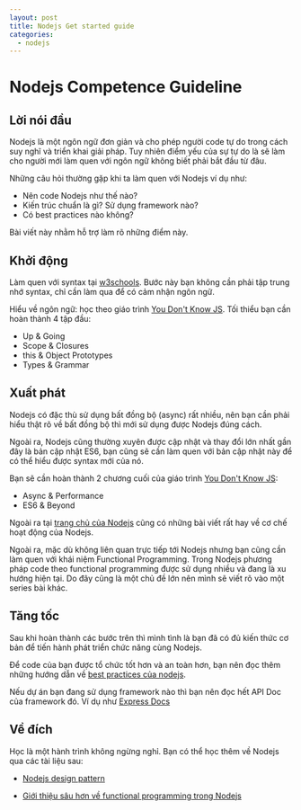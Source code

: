 ```yaml
---
layout: post
title: Nodejs Get started guide
categories:
  - nodejs
---
```


# Nodejs Competence Guideline

## Lời nói đầu

Nodejs là một ngôn ngữ đơn giản và cho phép người code tự do trong cách suy nghĩ và triển khai giải pháp.
Tuy nhiên điểm yếu của sự tự do là sẽ làm cho người mới làm quen với ngôn ngữ không biết phải bắt đầu từ đâu.

Những câu hỏi thường gặp khi ta làm quen với Nodejs ví dụ như:

- Nên code Nodejs như thế nào?
- Kiến trúc chuẩn là gì? Sử dụng framework nào?
- Có best practices nào không?

Bài viết này nhằm hỗ trợ làm rõ những điểm này.

## Khởi động

Làm quen với syntax tại [w3schools](https://www.w3schools.com/). Bước này bạn không cần phải tập trung nhớ syntax, chỉ cần làm qua để có cảm nhận ngôn ngữ.

Hiểu về ngôn ngữ: học theo giáo trình [You Don't Know JS](https://github.com/getify/You-Dont-Know-JS). Tối thiểu bạn cần hoàn thành 4 tập đầu:

- Up & Going
- Scope & Closures
- this & Object Prototypes
- Types & Grammar

## Xuất phát

Nodejs có đặc thù sử dụng bất đồng bộ (async) rất nhiều, nên bạn cần phải hiểu thật rõ về bất đồng bộ thì mới sử dụng được Nodejs đúng cách.

Ngoài ra, Nodejs cũng thường xuyên được cập nhật và thay đổi lớn nhất gần đây là bản cập nhật ES6, bạn cũng sẽ cần làm quen với bản cập nhật này để có thể hiểu được syntax mới của nó.

Bạn sẽ cần hoàn thành 2 chương cuối của giáo trình [You Don't Know JS](https://github.com/getify/You-Dont-Know-JS):

- Async & Performance
- ES6 & Beyond

Ngoài ra tại [trang chủ của Nodejs](https://nodejs.org/en/docs/guides/) cũng có những bài viết rất hay về cơ chế hoạt động của Nodejs.

Ngoài ra, mặc dù không liên quan trực tiếp tới Nodejs nhưng bạn cũng cần làm quen với khái niệm Functional Programming. Trong Nodejs phương pháp code theo functional programming được sử dụng nhiều và đang là xu hướng hiện tại.
Do đây cũng là một chủ đề lớn nên mình sẽ viết rõ vào một series bài khác.

## Tăng tốc

Sau khi hoàn thành các bước trên thì mình tình là bạn đã có đủ kiến thức cơ bản để tiến hành phát triển chức năng cùng Nodejs.

Để code của bạn được tổ chức tốt hơn và an toàn hơn, bạn nên đọc thêm những hướng dẫn về [best practices của nodejs](https://github.com/i0natan/nodebestpractices).

Nếu dự án bạn đang sử dụng framework nào thì bạn nên đọc hết API Doc của framework đó. Ví dụ như [Express Docs](https://expressjs.com/en/api.html)

## Về đích

Học là một hành trình không ngừng nghỉ. Bạn có thể học thêm về Nodejs qua các tài liệu sau:

- [Nodejs design pattern](https://www.packtpub.com/web-development/nodejs-design-patterns-second-edition)

- [Giới thiệu sâu hơn về functional programming trong Nodejs](https://mostly-adequate.gitbooks.io/mostly-adequate-guide/content/)

